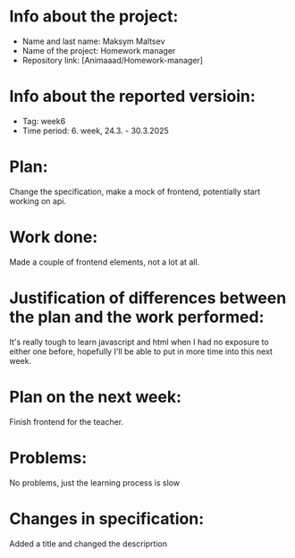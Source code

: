 # Info about the project:
- Name and last name: Maksym Maltsev
- Name of the project: Homework manager
- Repository link: [Animaaad/Homework-manager]

# Info about the reported versioin:  
- Tag: week6                        
- Time period: 6. week, 24.3. - 30.3.2025 

# Plan:
Change the specification, make a mock of frontend, potentially start working on api.

# Work done:
Made a couple of frontend elements, not a lot at all.

# Justification of differences between the plan and the work performed:
It's really tough to learn javascript and html when I had no exposure to either one before, hopefully I'll be able to put in more time into this next week. 

# Plan on the next week:
Finish frontend for the teacher.

# Problems:
No problems, just the learning process is slow

# Changes in specification:
Added a title and changed the descriprtion
 

